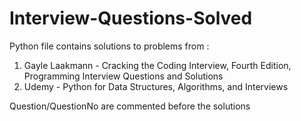 # Interview-Questions-Solved

Python file contains solutions to problems from :
1. Gayle Laakmann - Cracking the Coding Interview, Fourth Edition, Programming Interview Questions and Solutions   
2. Udemy - Python for Data Structures, Algorithms, and Interviews

Question/QuestionNo are commented before the solutions
